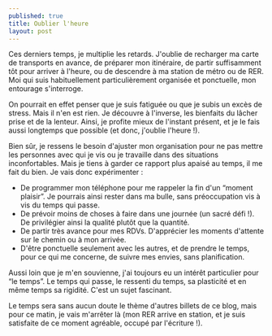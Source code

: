 ```yaml
---
published: true
title: Oublier l'heure
layout: post
---
```

Ces derniers temps, je multiplie les retards. J'oublie de recharger ma carte de transports en avance, de préparer mon itinéraire, de partir suffisamment tôt pour arriver à l'heure, ou de descendre à ma station de métro ou de RER. Moi qui suis habituellement particulièrement organisée et ponctuelle, mon entourage s'interroge. 

On pourrait en effet penser que je suis fatiguée ou que je subis un excès de stress. Mais il n'en est rien. Je découvre à l'inverse, les bienfaits du lâcher prise et de la lenteur. Ainsi, je profite mieux de l'instant présent, et je le fais aussi longtemps que possible (et donc, j'oublie l'heure !).

Bien sûr, je ressens le besoin d'ajuster mon organisation pour ne pas mettre les personnes avec qui je vis ou je travaille dans des situations inconfortables. Mais je tiens à garder ce rapport plus apaisé au temps, il me fait du bien. Je vais donc expérimenter :

- De programmer mon téléphone pour me rappeler la fin d'un “moment plaisir”. Je pourrais ainsi rester dans ma bulle, sans préoccupation vis à vis du temps qui passe.
- De prévoir moins de choses à faire dans une journée (un sacré défi !). De privilégier ainsi la qualité plutôt que la quantité. 
- De partir très avance pour mes RDVs. D'apprécier les moments d'attente sur le chemin ou à mon arrivée.
- D'être ponctuelle seulement avec les autres, et de prendre le temps, pour ce qui me concerne, de suivre mes envies, sans planification. 

Aussi loin que je m'en souvienne, j'ai toujours eu un intérêt particulier pour “le temps”. Le temps qui passe, le ressenti du temps, sa plasticité et en même temps sa rigidité. C'est un sujet fascinant. 

Le temps sera sans aucun doute le thème d'autres billets de ce blog, mais pour ce matin, je vais m'arrêter là (mon RER arrive en station, et je suis satisfaite de ce moment agréable, occupé par l'écriture !). 
